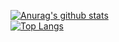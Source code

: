 [![Anurag's github stats](https://github-readme-stats.vercel.app/api?username=itaiLash&show_icons=true&theme=vue-dark)](https://github.com/anuraghazra/github-readme-stats)\
[![Top Langs](https://github-readme-stats.vercel.app/api/top-langs/?username=itaiLash&layout=compact&theme=vue-dark)](https://github.com/anuraghazra/github-readme-stats)
